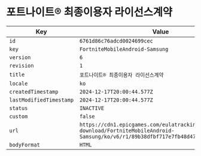 # 포트나이트® 최종이용자 라이선스계약

| Key | Value |
| --- | ----- |
| `id` | `6761d86c76adcd0024699cec` |
| `key` | `FortniteMobileAndroid-Samsung` |
| `version` | `6` |
| `revision` | `1` |
| `title` | `포트나이트® 최종이용자 라이선스계약` |
| `locale` | `ko` |
| `createdTimestamp` | `2024-12-17T20:00:44.577Z` |
| `lastModifiedTimestamp` | `2024-12-17T20:00:44.577Z` |
| `status` | `INACTIVE` |
| `custom` | `false` |
| `url` | `https://cdn1.epicgames.com/eulatracking-download/FortniteMobileAndroid-Samsung/ko/v6/r1/89b38dfbf717e7fb48d47f4ae882040a.pdf` |
| `bodyFormat` | `HTML` |
